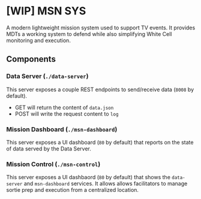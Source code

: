 # [WIP] MSN SYS

A modern lightweight mission system used to support TV events. It provides MDTs a working system to defend while also simplifying White Cell monitoring and execution.

## Components

### Data Server (`./data-server`)

This server exposes a couple REST endpoints to send/receive data (`8008` by default).

  - GET will return the content of `data.json`
  - POST will write the request content to `log`

### Mission Dashboard (`./msn-dashboard`)

This server exposes a UI dashboard (`80` by default) that reports on the state of data served by the Data Server.

### Mission Control (`./msn-control`)

This server exposes a UI dashbaord (`80` by default) that shows the `data-server` and `msn-dashboard` services. It allows allows facilitators to manage sortie prep and execution from a centralized location.
